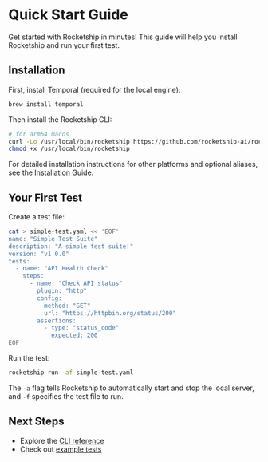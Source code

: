 # Quick Start Guide

Get started with Rocketship in minutes! This guide will help you install Rocketship and run your first test.

## Installation

First, install Temporal (required for the local engine):

```bash
brew install temporal
```

Then install the Rocketship CLI:

```bash
# for arm64 macos
curl -Lo /usr/local/bin/rocketship https://github.com/rocketship-ai/rocketship/releases/latest/download/rocketship-darwin-arm64
chmod +x /usr/local/bin/rocketship
```

For detailed installation instructions for other platforms and optional aliases, see the [Installation Guide](installation.md).

## Your First Test

Create a test file:

```bash
cat > simple-test.yaml << 'EOF'
name: "Simple Test Suite"
description: "A simple test suite!"
version: "v1.0.0"
tests:
  - name: "API Health Check"
    steps:
      - name: "Check API status"
        plugin: "http"
        config:
          method: "GET"
          url: "https://httpbin.org/status/200"
        assertions:
          - type: "status_code"
            expected: 200
EOF
```

Run the test:

```bash
rocketship run -af simple-test.yaml
```

The `-a` flag tells Rocketship to automatically start and stop the local server, and `-f` specifies the test file to run.

## Next Steps

- Explore the [CLI reference](reference/rocketship.md)
- Check out [example tests](examples.md)
